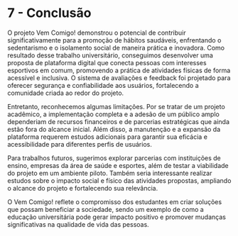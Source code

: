# 7 - Conclusão

O projeto Vem Comigo! demonstrou o potencial de contribuir significativamente para a promoção de hábitos saudáveis, enfrentando o sedentarismo e o isolamento social de maneira prática e inovadora. Como resultado desse trabalho universitário, conseguimos desenvolver uma proposta de plataforma digital que conecta pessoas com interesses esportivos em comum, promovendo a prática de atividades físicas de forma acessível e inclusiva. O sistema de avaliações e feedback foi projetado para oferecer segurança e confiabilidade aos usuários, fortalecendo a comunidade criada ao redor do projeto.

Entretanto, reconhecemos algumas limitações. Por se tratar de um projeto acadêmico, a implementação completa e a adesão de um público amplo dependeriam de recursos financeiros e de parcerias estratégicas que ainda estão fora do alcance inicial. Além disso, a manutenção e a expansão da plataforma requerem estudos adicionais para garantir sua eficácia e acessibilidade para diferentes perfis de usuários.

Para trabalhos futuros, sugerimos explorar parcerias com instituições de ensino, empresas da área de saúde e esportes, além de testar a viabilidade do projeto em um ambiente piloto. Também seria interessante realizar estudos sobre o impacto social e físico das atividades propostas, ampliando o alcance do projeto e fortalecendo sua relevância.

O Vem Comigo! reflete o compromisso dos estudantes em criar soluções que possam beneficiar a sociedade, sendo um exemplo de como a educação universitária pode gerar impacto positivo e promover mudanças significativas na qualidade de vida das pessoas.
